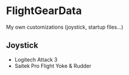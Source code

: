 # FlightGearData
My own customizations (joystick, startup files...)

## Joystick
* Logitech Attack 3
* Saitek Pro Flight Yoke & Rudder
